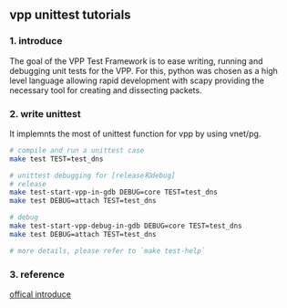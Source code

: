 ## vpp unittest tutorials

### 1. introduce

The goal of the VPP Test Framework is to ease writing, running and debugging unit tests for the VPP. For this, python was chosen as a high level language allowing rapid development with scapy providing the necessary tool for creating and dissecting packets.

### 2. write unittest

It implemnts the most of unittest function for vpp by using vnet/pg.

```bash
# compile and run a unittest case
make test TEST=test_dns

# unittest debugging for [release和debug]
# release
make test-start-vpp-in-gdb DEBUG=core TEST=test_dns
make test DEBUG=attach TEST=test_dns

# debug
make test-start-vpp-debug-in-gdb DEBUG=core TEST=test_dns
make test DEBUG=attach TEST=test_dns

# more details, please refer to `make test-help`
```

### 3. reference

[offical introduce](https://s3-docs.fd.io/vpp/25.02/developer/tests/overview.html)